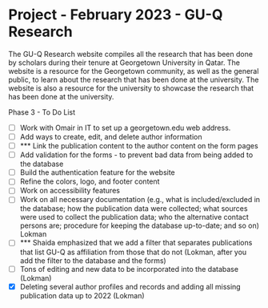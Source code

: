 # Project - February 2023 - GU-Q Research

The GU-Q Research website compiles all the research that has been done by scholars during their tenure at Georgetown University in Qatar. The website is a resource for the Georgetown community, as well as the general public, to learn about the research that has been done at the university. The website is also a resource for the university to showcase the research that has been done at the university.

Phase 3 - To Do List

- [ ] Work with Omair in IT to set up a georgetown.edu web address.
- [ ] Add ways to create, edit, and delete author information
- [ ] \*\*\* Link the publication content to the author content on the form pages
- [ ] Add validation for the forms - to prevent bad data from being added to the database
- [ ] Build the authentication feature for the website
- [ ] Refine the colors, logo, and footer content
- [ ] Work on accessibility features
- [ ] Work on all necessary documentation (e.g., what is included/excluded in the database; how the publication data were collected; what sources were used to collect the publication data; who the alternative contact persons are; procedure for keeping the database up-to-date; and so on) Lokman
- [ ] \*\*\* Shaida emphasized that we add a filter that separates publications that list GU-Q as affiliation from those that do not (Lokman, after you add the filter to the database and the forms)
- [ ] Tons of editing and new data to be incorporated into the database (Lokman)
- [x] Deleting several author profiles and records and adding all missing publication data up to 2022 (Lokman)
